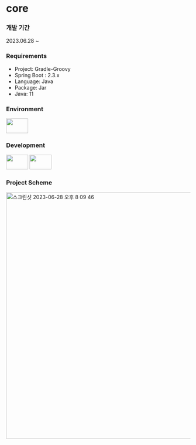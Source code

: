 # core #

### 개발 기간 ###
2023.06.28 ~ 


### Requirements ### 
<ul>
  <li>Project: Gradle-Groovy</li>
  <li>Spring Boot : 2.3.x</li>
  <li>Language: Java</li>
  <li>Package: Jar</li>
  <li>Java: 11</li>
</ul>


### Environment ###
<img src="https://github.com/DebbieIsFree/core/assets/83392219/f5d87422-293f-4147-ba8d-f1357c5cfd11" width="60" height="40"/>


### Development ###
<img src="https://github.com/DebbieIsFree/DebbieIsFree/assets/83392219/4fc55c7f-1deb-4c52-99c1-3b961f360a00" width="60" height="40"/>
<img src="https://github.com/DebbieIsFree/DebbieIsFree/assets/83392219/a567dfe3-a522-4666-9222-488b8e8fe8b0" width="60" height="40"/>

<br>

### Project Scheme ###
<img alt="스크린샷 2023-06-28 오후 8 09 46" src="https://github.com/DebbieIsFree/core/assets/83392219/2c22a8e5-b150-4f5b-9e92-7e6457d9979b"
  width="673">
